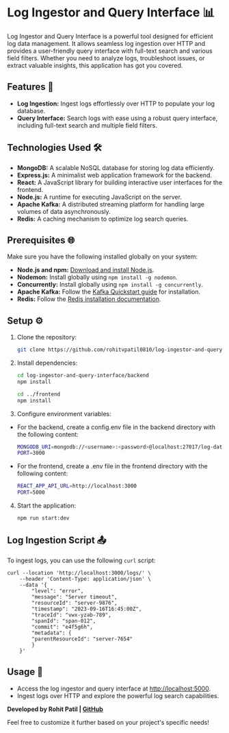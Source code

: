 # Log Ingestor and Query Interface 📊

Log Ingestor and Query Interface is a powerful tool designed for efficient log data management. It allows seamless log ingestion over HTTP and provides a user-friendly query interface with full-text search and various field filters. Whether you need to analyze logs, troubleshoot issues, or extract valuable insights, this application has got you covered.

## Features 🚀

- **Log Ingestion:** Ingest logs effortlessly over HTTP to populate your log database.
- **Query Interface:** Search logs with ease using a robust query interface, including full-text search and multiple field filters.

## Technologies Used 🛠️

- **MongoDB:** A scalable NoSQL database for storing log data efficiently.
- **Express.js:** A minimalist web application framework for the backend.
- **React:** A JavaScript library for building interactive user interfaces for the frontend.
- **Node.js:** A runtime for executing JavaScript on the server.
- **Apache Kafka:** A distributed streaming platform for handling large volumes of data asynchronously.
- **Redis:** A caching mechanism to optimize log search queries.

## Prerequisites 🌐

Make sure you have the following installed globally on your system:

- **Node.js and npm:** [Download and install Node.js](https://nodejs.org/).
- **Nodemon:** Install globally using `npm install -g nodemon`.
- **Concurrently:** Install globally using `npm install -g concurrently`.
- **Apache Kafka:** Follow the [Kafka Quickstart guide](https://kafka.apache.org/quickstart) for installation.
- **Redis:** Follow the [Redis installation documentation](https://redis.io/docs/install/install-redis).

## Setup ⚙️

1. Clone the repository:

   ```bash
   git clone https://github.com/rohitvpatil0810/log-ingestor-and-query-interface.git
   ```

2. Install dependencies:

   ```bash
   cd log-ingestor-and-query-interface/backend
   npm install

   cd ../frontend
   npm install
   ```

3. Configure environment variables:

- For the backend, create a config.env file in the backend directory with the following content:

  ```bash
  MONGODB_URI=mongodb://<username>:<password>@localhost:27017/log-data
  PORT=3000
  ```

- For the frontend, create a .env file in the frontend directory with the following content:

  ```bash
  REACT_APP_API_URL=http://localhost:3000
  PORT=5000
  ```

4. Start the application:

   ```bash
   npm run start:dev
   ```

## Log Ingestion Script 📤

To ingest logs, you can use the following `curl` script:

```
curl --location 'http://localhost:3000/logs/' \
    --header 'Content-Type: application/json' \
    --data '{
        "level": "error",
        "message": "Server timeout",
        "resourceId": "server-9876",
        "timestamp": "2023-09-16T16:45:00Z",
        "traceId": "vwx-yzab-789",
        "spanId": "span-012",
        "commit": "e4f5g6h",
        "metadata": {
        "parentResourceId": "server-7654"
        }
    }'
```

## Usage 🚀

- Access the log ingestor and query interface at [http://localhost:5000](http://localhost:5000/).
- Ingest logs over HTTP and explore the powerful log search capabilities.

**Developed by Rohit Patil | [GitHub](https://github.com/rohitvpatil0810)**

Feel free to customize it further based on your project's specific needs!

